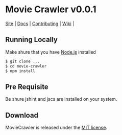 Movie Crawler v0.0.1
====================


[Site](http://rcmedia.com/) |
[Docs](https://rcmedia.com/docs) |
[Contributing](https://github.com/ricardocalvo/movie-crawler/blob/master/.github/CONTRIBUTING.md) |
[Wiki](https://github.com/ricardocalvo/movie-crawler/wiki "Changelog, Roadmap, etc.") |


Running Locally
---------------

Make shure that you have [Node.js](https://nodejs.org/en/) installed

```bash
$ git clone ...
$ cd movie-crawler
$ npm install
```

Pre Requisite
-------------

Be shure jshint and jscs are installed on your system.

## Download

MovieCrawler is released under the [MIT license](https://raw.githubusercontent.com/ricardocalvo/movie-crawler/0.0.1/LICENSE).<br>


